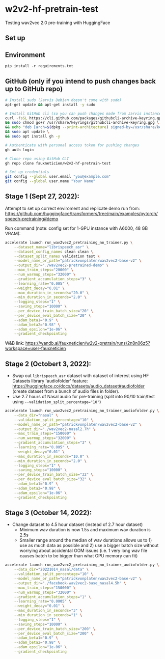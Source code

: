 # w2v2-hf-pretrain-test
Testing wav2vec 2.0 pre-training with HuggingFace

## Set up

## Environment

```
pip install -r requirements.txt
```

## GitHub (only if you intend to push changes back up to GitHub repo)

```bash
# Install sudo (Jarvis Debian doesn't come with sudo)
apt-get update && apt-get install -y sudo

# Install GitHub cli (so you can push changes made from Jarvis instance)
curl -fsSL https://cli.github.com/packages/githubcli-archive-keyring.gpg | sudo dd of=/usr/share/keyrings/githubcli-archive-keyring.gpg \
&& sudo chmod go+r /usr/share/keyrings/githubcli-archive-keyring.gpg \
&& echo "deb [arch=$(dpkg --print-architecture) signed-by=/usr/share/keyrings/githubcli-archive-keyring.gpg] https://cli.github.com/packages stable main" | sudo tee /etc/apt/sources.list.d/github-cli.list > /dev/null \
&& sudo apt update \
&& sudo apt install gh -y

# Authenticate with personal access token for pushing changes
gh auth login

# Clone repo using GitHub CLI
gh repo clone fauxneticien/w2v2-hf-pretrain-test

# Set up credentials
git config --global user.email "you@example.com"
git config --global user.name "Your Name"
```

## Stage 1 (Sept 27, 2022):

Attempt to set up correct enviroment and replicate demo run from:
https://github.com/huggingface/transformers/tree/main/examples/pytorch/speech-pretraining#demo

Run command (note: config set for 1-GPU instance with A6000, 48 GB VRAM):

```bash
accelerate launch run_wav2vec2_pretraining_no_trainer.py \
	--dataset_name="librispeech_asr" \
	--dataset_config_names clean clean \
	--dataset_split_names validation test \
	--model_name_or_path="patrickvonplaten/wav2vec2-base-v2" \
	--output_dir="./wav2vec2-pretrained-demo" \
	--max_train_steps="20000" \
	--num_warmup_steps="32000" \
	--gradient_accumulation_steps="3" \
	--learning_rate="0.005" \
	--weight_decay="0.01" \
	--max_duration_in_seconds="20.0" \
	--min_duration_in_seconds="2.0" \
	--logging_steps="1" \
	--saving_steps="10000" \
	--per_device_train_batch_size="20" \
	--per_device_eval_batch_size="20" \
	--adam_beta1="0.9" \
	--adam_beta2="0.98" \
	--adam_epsilon="1e-06" \
	--gradient_checkpointing
```

W&B link: https://wandb.ai/fauxneticien/w2v2-pretrain/runs/2n8n06z5?workspace=user-fauxneticien

## Stage 2 (Octobert 3, 2022):

- Swap out `librispeech_asr` dataset with dataset of interest using HF Datasets library 'audiofolder' feature: https://huggingface.co/docs/datasets/audio_dataset#audiofolder (create dataset from a bunch of audio files in folder). 
- Use 2.7 hours of Nasal audio for pre-training (split into 90/10 train/test using `--validation_split_percentage="10"`)

```bash
accelerate launch run_wav2vec2_pretraining_no_trainer_audiofolder.py \
	--data_dir="nasal" \
	--validation_split_percentage="10" \
	--model_name_or_path="patrickvonplaten/wav2vec2-base-v2" \
	--output_dir="./wav2vec2-nasal2.7h" \
	--max_train_steps="150000" \
	--num_warmup_steps="32000" \
	--gradient_accumulation_steps="3" \
	--learning_rate="0.005" \
	--weight_decay="0.01" \
	--max_duration_in_seconds="10.0" \
	--min_duration_in_seconds="2.0" \
	--logging_steps="1" \
	--saving_steps="10000" \
	--per_device_train_batch_size="32" \
	--per_device_eval_batch_size="32" \
	--adam_beta1="0.9" \
	--adam_beta2="0.98" \
	--adam_epsilon="1e-06" \
	--gradient_checkpointing
```

## Stage 3 (October 14, 2022):

- Change dataset to 4.5 hour dataset (instead of 2.7 hour dataset)
	- Minimum wav duration is now 1.5s and maximum wav duration is 2.5s
	- Smaller range around the median of wav durations allows us to 1) use as much data as possible and 2) use a bigger batch size without worrying about accidental OOM issues (i.e. 1 very long wav file causes batch to be bigger than what GPU memory can fit)

```bash
accelerate launch run_wav2vec2_pretraining_no_trainer_audiofolder.py \
	--data_dir="20221014_nasal/data" \
	--validation_split_percentage="10" \
	--model_name_or_path="patrickvonplaten/wav2vec2-base-v2" \
	--output_dir="./facebook-wav2vec2-base_nasal4.5h" \
	--max_train_steps="150000" \
	--num_warmup_steps="32000" \
	--gradient_accumulation_steps="1" \
	--learning_rate="0.0005" \
	--weight_decay="0.01" \
	--max_duration_in_seconds="3" \
	--min_duration_in_seconds="1" \
	--logging_steps="1" \
	--saving_steps="10000" \
	--per_device_train_batch_size="200" \
	--per_device_eval_batch_size="200" \
	--adam_beta1="0.9" \
	--adam_beta2="0.98" \
	--adam_epsilon="1e-06" \
	--gradient_checkpointing
```
